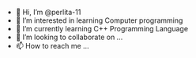 - 👋 Hi, I’m @perlita-11
- 👀 I’m interested in learning Computer programming
- 🌱 I’m currently learning C++ Programming Language
- 💞️ I’m looking to collaborate on ...
- 📫 How to reach me ...

<!---
perlita-11/perlita-11 is a ✨ special ✨ repository because its `README.md` (this file) appears on your GitHub profile.
You can click the Preview link to take a look at your changes.
--->

